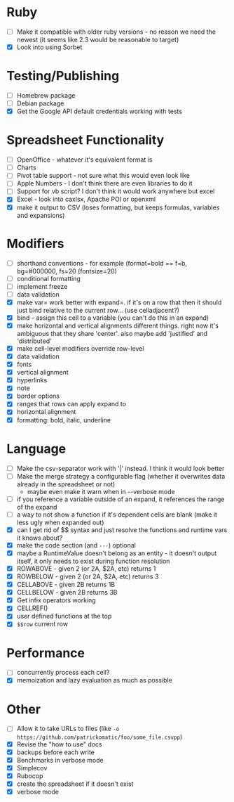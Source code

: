 # Ruby
- [ ] Make it compatible with older ruby versions - no reason we need the newest (it seems like 2.3 would be reasonable to target)
- [x] Look into using Sorbet

# Testing/Publishing

- [ ] Homebrew package
- [ ] Debian package
- [x] Get the Google API default credentials working with tests

# Spreadsheet Functionality

- [ ] OpenOffice - whatever it's equivalent format is
- [ ] Charts
- [ ] Pivot table support - not sure what this would even look like
- [ ] Apple Numbers - I don't think there are even libraries to do it
- [ ] Support for vb script?  I don't think it would work anywhere but excel
- [x] Excel - look into caxlsx, Apache POI or openxml
- [x] make it output to CSV (loses formatting, but keeps formulas, variables and expansions)

# Modifiers

- [ ] shorthand conventions - for example (format=bold == f=b, bg=#000000, fs=20 (fontsize=20)
- [ ] conditional formatting
- [ ] implement freeze
- [ ] data validation
- [x] make var= work better with expand=.  if it's on a row that then it should just bind relative to the current row... (use celladjacent?)
- [x] bind - assign this cell to a variable (you can't do this in an expand)
- [x] make horizontal and vertical alignments different things. right now it's ambiguous that they share 'center'.  also maybe add 'justified' and 'distributed'
- [x] make cell-level modifiers override row-level
- [x] data validation
- [x] fonts
- [x] vertical alignment
- [x] hyperlinks
- [x] note
- [x] border options
- [x] ranges that rows can apply expand to
- [x] horizontal alignment
- [x] formatting: bold, italic, underline

# Language

- [ ] Make the csv-separator work with '|' instead. I think it would look better
- [ ] Make the merge strategy a configurable flag (whether it overwrites data already in the spreadsheet or not)
  * maybe even make it warn when in --verbose mode
- [ ] if you reference a variable outside of an expand, it references the range of the expand
- [ ] a way to not show a function if it's dependent cells are blank (make it less ugly when expanded out)
- [x] can I get rid of $$ syntax and just resolve the functions and runtime vars it knows about?
- [x] make the code section (and `---`) optional
- [x] maybe a RuntimeValue doesn't belong as an entity - it doesn't output itself, it only needs to exist during function resolution
- [x] ROWABOVE - given 2 (or 2A, $2A, etc) returns 1
- [x] ROWBELOW - given 2 (or 2A, $2A, etc) returns 3
- [x] CELLABOVE - given 2B returns 1B
- [x] CELLBELOW - given 2B returns 3B
- [x] Get infix operators working
- [x] CELLREF()
- [x] user defined functions at the top
- [x] `$$row` current row

# Performance

- [ ] concurrently process each cell?
- [x] memoization and lazy evaluation as much as possible

# Other

- [ ] Allow it to take URLs to files (like `-o https://github.com/patrickomatic/foo/some_file.csvpp`)
- [x] Revise the "how to use" docs
- [x] backups before each write
- [x] Benchmarks in verbose mode
- [x] Simplecov
- [X] Rubocop
- [x] create the spreadsheet if it doesn't exist
- [x] verbose mode

